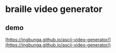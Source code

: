 # braille video generator

## demo

[https://ingbunga.github.io/ascii-video-generator/](https://ingbunga.github.io/ascii-video-generator/)
